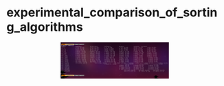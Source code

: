 # experimental_comparison_of_sorting_algorithms
<p align="center"><a href="https://anuraghazra.github.io"><img width="50%" alt="Hello, I'm Mlem I do algorithms!" src="./benchmarks/benchmark1.png" /></a></p>
